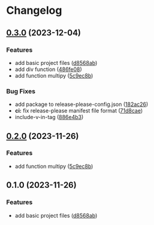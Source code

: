 # Changelog

## [0.3.0](https://github.com/koyeung/try-rs-release-please/compare/try-rs-release-please-v0.2.0...try-rs-release-please-v0.3.0) (2023-12-04)


### Features

* add basic project files ([d8568ab](https://github.com/koyeung/try-rs-release-please/commit/d8568ab2a4d2f0bde0e3166849d52d310c7522ff))
* add div function ([486fe08](https://github.com/koyeung/try-rs-release-please/commit/486fe08c2d6427f403f50176a6e0d7828e16e058))
* add function multipy ([5c9ec8b](https://github.com/koyeung/try-rs-release-please/commit/5c9ec8b6650d2192c77983b5e903e3d85c897f37))


### Bug Fixes

* add package to release-please-config.json ([182ac26](https://github.com/koyeung/try-rs-release-please/commit/182ac26f2f84335b130577befcdeb57a1f1762c1))
* **ci:** fix release-please manifest file format ([71d8cae](https://github.com/koyeung/try-rs-release-please/commit/71d8cae2908be26a6c9089a33bb8ad274ba94617))
* include-v-in-tag ([886e4b3](https://github.com/koyeung/try-rs-release-please/commit/886e4b3b58231e67f762ff07cfa278d65b97b131))

## [0.2.0](https://github.com/koyeung/try-rs-release-please/compare/v0.1.0...v0.2.0) (2023-11-26)


### Features

* add function multipy ([5c9ec8b](https://github.com/koyeung/try-rs-release-please/commit/5c9ec8b6650d2192c77983b5e903e3d85c897f37))

## 0.1.0 (2023-11-26)


### Features

* add basic project files ([d8568ab](https://github.com/koyeung/try-rs-release-please/commit/d8568ab2a4d2f0bde0e3166849d52d310c7522ff))
